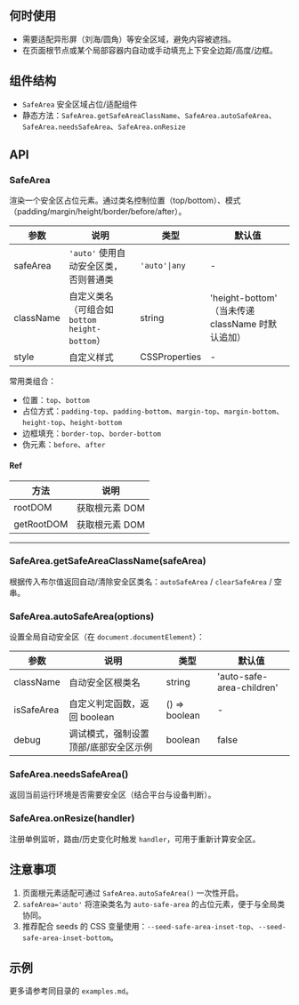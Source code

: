 ## 何时使用

- 需要适配异形屏（刘海/圆角）等安全区域，避免内容被遮挡。
- 在页面根节点或某个局部容器内自动或手动填充上下安全边距/高度/边框。

## 组件结构

- `SafeArea` 安全区域占位/适配组件
- 静态方法：`SafeArea.getSafeAreaClassName`、`SafeArea.autoSafeArea`、`SafeArea.needsSafeArea`、`SafeArea.onResize`

## API

### SafeArea

渲染一个安全区占位元素。通过类名控制位置（top/bottom）、模式（padding/margin/height/border/before/after）。

| 参数      | 说明                                          | 类型          | 默认值                                            |
| --------- | --------------------------------------------- | ------------- | ------------------------------------------------- |
| safeArea  | `'auto'` 使用自动安全区类，否则普通类         | `'auto'\|any` | -                                                 |
| className | 自定义类名（可组合如 `bottom height-bottom`） | string        | 'height-bottom' （当未传递 className 时默认追加） |
| style     | 自定义样式                                    | CSSProperties | -                                                 |

常用类组合：

- 位置：`top`、`bottom`
- 占位方式：`padding-top`、`padding-bottom`、`margin-top`、`margin-bottom`、`height-top`、`height-bottom`
- 边框填充：`border-top`、`border-bottom`
- 伪元素：`before`、`after`

#### Ref

| 方法       | 说明           |
| ---------- | -------------- |
| rootDOM    | 获取根元素 DOM |
| getRootDOM | 获取根元素 DOM |

---

### SafeArea.getSafeAreaClassName(safeArea)

根据传入布尔值返回自动/清除安全区类名：`autoSafeArea` / `clearSafeArea` / 空串。

### SafeArea.autoSafeArea(options)

设置全局自动安全区（在 `document.documentElement`）：

| 参数       | 说明                                  | 类型          | 默认值                    |
| ---------- | ------------------------------------- | ------------- | ------------------------- |
| className  | 自动安全区根类名                      | string        | 'auto-safe-area-children' |
| isSafeArea | 自定义判定函数，返回 boolean          | () => boolean | -                         |
| debug      | 调试模式，强制设置顶部/底部安全区示例 | boolean       | false                     |

### SafeArea.needsSafeArea()

返回当前运行环境是否需要安全区（结合平台与设备判断）。

### SafeArea.onResize(handler)

注册单例监听，路由/历史变化时触发 `handler`，可用于重新计算安全区。

## 注意事项

1. 页面根元素适配可通过 `SafeArea.autoSafeArea()` 一次性开启。
2. `safeArea='auto'` 将渲染类名为 `auto-safe-area` 的占位元素，便于与全局类协同。
3. 推荐配合 seeds 的 CSS 变量使用：`--seed-safe-area-inset-top`、`--seed-safe-area-inset-bottom`。

## 示例

更多请参考同目录的 `examples.md`。
